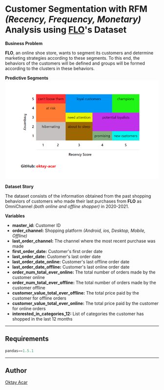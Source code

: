 # Customer Segmentation with RFM *(Recency, Frequency, Monetary)* Analysis using [FLO](https://www.flo.com.tr/)'s Dataset

**Business Problem**

**FLO**, an online shoe store, wants to segment its customers and determine marketing strategies according to these segments. To this end, the behaviors of the customers will be defined and groups will be formed according to the clusters in these behaviors.

**Predictive Segments**
![RFM](img/rfm_segments.png)

**Dataset Story**

The dataset consists of the information obtained from the past shopping behaviors of customers who made their last purchases from **FLO** as OmniChannel *(both online and offline shopper)* in 2020-2021.

**Variables**
- **master_id:** Customer ID
- **order_channel:** Shopping platform *(Android, ios, Desktop, Mobile, Offline)*
- **last_order_channel:** The channel where the most recent purchase was made
- **first_order_date:** Customer's first order date
- **last_order_date:** Customer's last order date
- **last_order_date_online:** Customer's last offline order date
- **last_order_date_offline:** Customer's last online order date
- **order_num_total_ever_online:** The total number of orders made by the customer online
- **order_num_total_ever_offline:** The total number of orders made by the customer offline
- **customer_value_total_ever_offline:** The total price paid by the customer for offline orders
- **customer_value_total_ever_online:** The total price paid by the customer for online orders
- **interested_in_categories_12:** List of categories the customer has shopped in the last 12 months

---

## Requirements
~~~python
pandas==1.5.1
~~~

---

## Author
[Oktay Acar](https://github.com/oktay-acar)